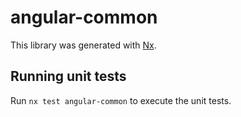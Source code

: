 # angular-common

This library was generated with [Nx](https://nx.dev).

## Running unit tests

Run `nx test angular-common` to execute the unit tests.
